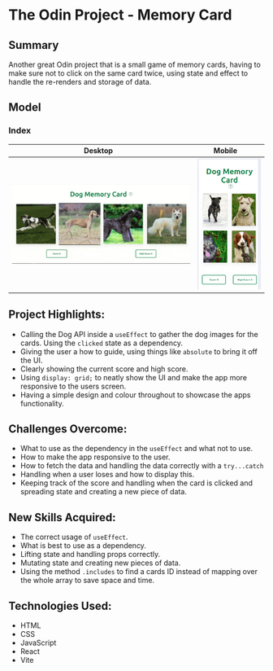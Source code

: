 # The Odin Project - Memory Card

## Summary

Another great Odin project that is a small game of memory cards, having to make sure not to click on the same card twice, using state and effect to handle the re-renders and storage of data.

## Model

### Index

|  Desktop                                                                    | Mobile                                                                   |
| --------------------------------------------------------------------------- | ------------------------------------------------------------------------ |
| ![Desktop](./src/assets/images/desktop-memory-game-ezgif.com-optimize.gif) | ![Mobile](./src/assets/images/mobile-memory-card-ezgif.com-optimize.gif) |

## Project Highlights:

- Calling the Dog API inside a `useEffect` to gather the dog images for the cards. Using the `clicked` state as a dependency.
- Giving the user a how to guide, using things like `absolute` to bring it off the UI.
- Clearly showing the current score and high score.
- Using `display: grid;` to neatly show the UI and make the app more responsive to the users screen.
- Having a simple design and colour throughout to showcase the apps functionality.

## Challenges Overcome:

- What to use as the dependency in the `useEffect` and what not to use.
- How to make the app responsive to the user.
- How to fetch the data and handling the data correctly with a `try...catch`
- Handling when a user loses and how to display this.
- Keeping track of the score and handling when the card is clicked and spreading state and creating a new piece of data.

## New Skills Acquired:

- The correct usage of `useEffect`.
- What is best to use as a dependency.
- Lifting state and handling props correctly.
- Mutating state and creating new pieces of data.
- Using the method `.includes` to find a cards ID instead of mapping over the whole array to save space and time.

## Technologies Used:

- HTML
- CSS
- JavaScript
- React
- Vite
